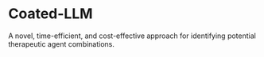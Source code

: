 # Coated-LLM
A novel, time-efficient, and cost-effective approach for identifying potential therapeutic agent combinations. 
